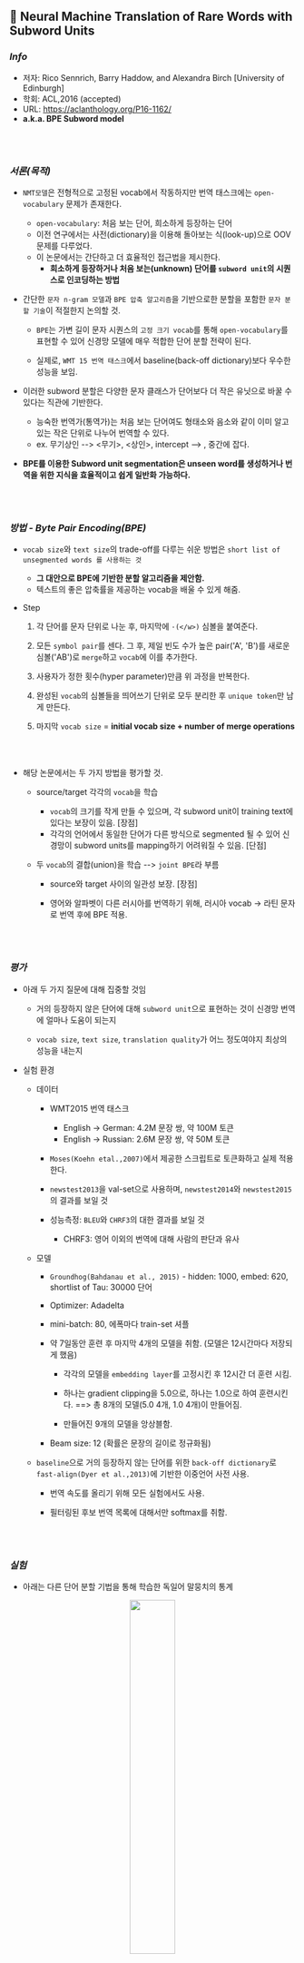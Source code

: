 ## :page_facing_up: Neural Machine Translation of Rare Words with Subword Units

### *Info*

* 저자: Rico Sennrich, Barry Haddow, and Alexandra Birch [University of Edinburgh]
* 학회: ACL,2016 (accepted)
* URL: https://aclanthology.org/P16-1162/
* **a.k.a. BPE Subword model**

<br></br>

### *서론(목적)*

* `NMT모델`은 전형적으로 고정된 vocab에서 작동하지만 번역 태스크에는 `open-vocabulary` 문제가 존재한다.
  - `open-vocabulary`: 처음 보는 단어, 희소하게 등장하는 단어
  - 이전 연구에서는 사전(dictionary)을 이용해 돌아보는 식(look-up)으로 OOV 문제를 다루었다.
  - 이 논문에서는 간단하고 더 효율적인 접근법을 제시한다.
    - **희소하게 등장하거나 처음 보는(unknown) 단어를 `subword unit`의 시퀀스로 인코딩하는 방법**

* 간단한 `문자 n-gram 모델`과 `BPE 압축 알고리즘`을 기반으로한 분할을 포함한 `문자 분할 기술`이 적절한지 논의할 것.
  - `BPE`는 가변 길이 문자 시퀀스의 `고정 크기 vocab`를 통해 `open-vocabulary`를 표현할 수 있어 신경망 모델에 매우 적합한 단어 분할 전략이 된다.
  
  - 실제로, `WMT 15 번역 태스크`에서 baseline(back-off dictionary)보다 우수한 성능을 보임.

- 이러한 subword 분할은 다양한 문자 클래스가 단어보다 더 작은 유닛으로 바꿀 수 있다는 직관에 기반한다.

  - 능숙한 번역가(통역가)는 처음 보는 단어여도 형태소와 음소와 같이 이미 알고있는 작은 단위로 나누어 번역할 수 있다.
  - ex. 무기상인 --> <무기>, <상인>, intercept --> <inter>, <cept> 중간에 잡다. 

- **BPE를 이용한 Subword unit segmentation은 unseen word를 생성하거나 번역을 위한 지식을 효율적이고 쉽게 일반화 가능하다.**

<br></br>

### *방법 - Byte Pair Encoding(BPE)*

- `vocab size`와 `text size`의 trade-off를 다루는 쉬운 방법은 `short list of unsegmented words 를 사용하는 것`
  - **그 대안으로 BPE에 기반한 분할 알고리즘을 제안함.**
  - 텍스트의 좋은 압축률을 제공하는 vocab을 배울 수 있게 해줌.

- Step

  1. 각 단어를 문자 단위로 나눈 후, 마지막에 `·(</w>)` 심볼을 붙여준다.

  2. 모든 `symbol pair`를 센다. 그 후, 제일 빈도 수가 높은 pair('A', 'B')를 새로운 심볼('AB')로 `merge`하고 `vocab`에 이를 추가한다.

  3. 사용자가 정한 횟수(hyper parameter)만큼 위 과정을 반복한다.

  4. 완성된 `vocab`의 심볼들을 띄어쓰기 단위로 모두 분리한 후 `unique token`만 남게 만든다.

  5. 마지막 `vocab size` = **initial vocab size + number of merge operations**

<br></br>

- 해당 논문에서는 두 가지 방법을 평가할 것.

  - source/target 각각의 `vocab`을 학습
    - `vocab`의 크기를 작게 만들 수 있으며, 각 subword unit이 training text에 있다는 보장이 있음. [장점]
    - 각각의 언어에서 동일한 단어가 다른 방식으로 segmented 될 수 있어 신경망이 subword units를 mapping하기 어려워질 수 있음. [단점]
    
  - 두 `vocab`의 결합(union)을 학습 --> `joint BPE`라 부름

    - source와 target 사이의 일관성 보장. [장점]
  
    - 영어와 알파벳이 다른 러시아를 번역하기 위해, 러시아 vocab -> 라틴 문자로 번역 후에 BPE 적용.

<br></br>

### *평가*

- 아래 두 가지 질문에 대해 집중할 것임

  - 거의 등장하지 않은 단어에 대해 `subword unit`으로 표현하는 것이 신경망 번역에 얼마나 도움이 되는지

  - `vocab size`, `text size`, `translation quality`가 어느 정도여야지 최상의 성능을 내는지

- 실험 환경

  - 데이터
    - WMT2015 번역 태스크
      - English -> German: 4.2M 문장 쌍, 약 100M 토큰
      - English -> Russian: 2.6M 문장 쌍, 약 50M 토큰

    - `Moses(Koehn etal.,2007)`에서 제공한 스크립트로 토큰화하고 실제 적용한다.

    - `newstest2013`을 val-set으로 사용하며, `newstest2014`와 `newstest2015`의 결과를 보일 것

    - 성능측정: `BLEU`와 `CHRF3`의 대한 결과를 보일 것
      - CHRF3: 영어 이외의 번역에 대해 사람의 판단과 유사

  - 모델

    - `Groundhog(Bahdanau et al., 2015)` - hidden: 1000, embed: 620, shortlist of Tau: 30000 단어
    
    - Optimizer: Adadelta

    - mini-batch: 80, 에폭마다 train-set 셔플

    - 약 7일동안 훈련 후 마지막 4개의 모델을 취함. (모델은 12시간마다 저장되게 했음)

      - 각각의 모델을 `embedding layer`를 고정시킨 후 12시간 더 훈련 시킴.

      - 하나는 gradient clipping을 5.0으로, 하나는 1.0으로 하여 훈련시킨다. ==> 총 8개의 모델(5.0 4개, 1.0 4개)이 만들어짐.

      - 만들어진 9개의 모델을 앙상블함.

    - Beam size: 12 (확률은 문장의 길이로 정규화됨)

  - `baseline`으로 거의 등장하지 않는 단어를 위한 `back-off dictionary`로 `fast-align(Dyer et al.,2013)`에 기반한 이중언어 사전 사용.
    
    - 번역 속도를 올리기 위해 모든 실험에서도 사용. 

    - 필터링된 후보 번역 목록에 대해서만 softmax를 취함.


<br></br>

### *실험*

- 아래는 다른 단어 분할 기법을 통해 학습한 독일어 말뭉치의 통계

<div align="center"><img src="[/uploads/9a743cb3ca44d7b9f53c5f36492fc14c/image.png](https://user-images.githubusercontent.com/46083287/209084319-7e39e969-fa69-4af5-a31a-7e5c0f159c31.png)" width="40%"></img></div>

  - 문자 n-gram은 `n`을 어떻게 선택하느냐에 따라 시퀀스 길이와 vocab 크기 간의 `trade-off`가 다르다.

  - uni-gram 표현이 말그대로 open-vocabulary지만(UNK 토큰이 제일 많은) 예비 실험에서 성능이 너무 안좋아서 bi-gram 표현으로 실험할 것. (뒤의 실험)
    - 성능은 더 좋으나, 여전히 training set vocab으로 만들 수 없는 토큰들이 있다.

  - 여러 단어 분할 기법의 통계도 보았지만 이는 `vocab` 크기만 줄였을 뿐, 본 논문의 목적인 OOV 문제에 대한 해결책은 아니므로 적합하지 않음.
    - 여러 단어 분할 기법: compound splitting, rule-based hyphenation, Morfessor

  - **BPE를 사용하면 UNK토큰이 하나도 생성되지 않는 것을 확인함. [본 논문의 목표에 부합]**
    - `글자-단위 모델(character-level model)`과의 차이점: 표현이 간략해져 시퀀스가 짧아지도록 해줌, attention model이 가변 길이 유닛으로 작동하게 해줌.
    - 위의 표에서 merge operation 횟수는 BPE: 59500, joint-BPE: 89500 임.

<br></br>
---------

- `English -> German`, `English -> Russian` 번역 수행 결과
  - `WDict`: back-off dictionary를 사용한 단어-수준 모델 (fast-align)  **baseline**
  - `WUnk`: back-off dictionary를 사용하지 않으며 OOV 단어를 `UNK`로 표현.
  - `unigram F1`: 나뉜 uni-gram의 precision 과 recall의 조화평균.
  - `single & ens-8`: single model & ensemble of 8

<div align="center"><img src="https://user-images.githubusercontent.com/46083287/209084395-e0d2e1cd-89da-4670-8b00-9230dc6c4d3d.png" width="70%"></img></div>

<div align="center"><img src="https://user-images.githubusercontent.com/46083287/209084419-3f21b6b5-f7d8-4a35-b0b0-3237c1d53687.png" width="70%"></img></div>

- back-off dictionary는 희소 단어에 대한 `unigram F1`을 높여준다. (하지만 고유명사를 글자그대로 옮길 수 없으므로 En ->Ru 에서의 향상은 적다.)

- Unigram F1 socre
  - BPE-J90K(BPE 심볼을 합친 것)이 BPE-60K(각각의 BPE)와 C2-50K(character bigram)보다 좋았다.
  - 모든 subword 모델이 baseline을 능가했다.
  - OOV에 대해서는 같은 알파벳을 사용할 경우 그대로 UNK 단어를 복사하는 baseline의 전략이 잘 통했다. (하지만 En -> Ru 에서는 반대)

- `BLUE`와 `CHRF3`가 일관되지 않아 보이는데, 이는 `BLUE`는 precision bias, `CHRF3`는 recall bias 때문으로 본다.
  - 또, 희소하게 등장하는 단어들이 문장의 중심 의미인 경향이 많아 위의 두 점수가 과소평가되었다고 추측한다.
  - 그럼에도 `subword ens-8` 모델이 어떤 지표를 보아도 뛰어난 것을 보였다.

- 성능 가변성(performance variability)는 여전히 NMT에서 문제임.

- `single model`의 경우 8개 중 좋은 성능을 보인 것을 결과로 썼지만 `randomness`를 다루는 방법은 추후 연구에서 주목할 만함.

<br></br>

### *분석*

- training set에서 빈도수로 정렬된 타겟측 단어를 그래프로 그린다.
  `C2-3/500k(Character Bigram)`는 vocab size에 대한 효과를 분석하기 위해 포함시킴. (WDict baseline과 vocab size 동일)

<div align="center"><img src="https://user-images.githubusercontent.com/46083287/209084529-16add585-612c-47d8-abdb-4c0c13426098.png" width="30%"></img></div>

<div align="center"><img src="https://user-images.githubusercontent.com/46083287/209084553-3716af6b-d5ce-4d27-a420-c63465cd3445.png" width="30%"></img></div>

- 모든 모델에서 낮은 빈도수 단어의 unigram F1이 낮아지는 경향이 있음.
  - baseline의 경우 OOV에 대한 F1이 쭉 내리꽂게 떨어지는데 이는 고유 명사가 OOV에 많기 때문이므로 그대로 복사해 넣는 것이 좋은 전략.

- 500000 빈도의 단어에서는 subword 모델이 더 좋은 성능을 보였음.

- 50000 빈도 단어와 500000 빈도 단어 사이를 비교했을 때, `C2-3/500k(Character Bigram의 shortlist)`과 `C2-50k(subword model의 shortlist)`의 차이를 확인.

- subword model의 경우가 `밀도가 더 높고`, `network vocabulary의 크기를 줄이`고 `더 많은 단어를 subword로 나타낼 수 있기` 때문에 성능이 좋다.

<br></br>

<div align="center"><img src="https://user-images.githubusercontent.com/46083287/209084652-682be9a4-c3a9-48b4-a508-cc45ea52d167.png" width="30%"></img></div>

- baseline은 모든 예시에 대해 실패.
  - subword 번역은 잘 번역함.

- 분할이 자연스럽지는 않지만 번역자체는 올바른 것을 확인가능.

- `En -> Ru`의 경우, 알파벳이 다르기 때문에(표기하는 언어가 다름) joint BPE가 더 좋은 성능을 보임.

  - 일반 BPE의 경우 문자 하나를 없애고 추가하는 등의 오류가 관찰됨.

<br></br>

### *결론*

- 본 논문의 주된 주장(기여)는 `subword init(using BPE)`으로 희소하게 등장하는 단어들을 표현해 open-vocabulary 번역을 NMT에서 가능하게 하는 것.
  - back-off translation model보다 더 간단하며 효율적.

- `BPE`를 사용함으로써, 가변 길이의 `subword unit`로 구성된 기존보다 작은 vocab을 만들 수 있음.

- 기존 NMT 모델들보다 `subword mode`l을 사용한 모델이 OOV와 희소 단어에 대한 번역에 좋은 성능을 보임.

- 향후 연구로 `language pair`와 훈련 데이터의 양에 따라 자동적으로 최적의 `vocab size`를 학습하는 것이 될 것 같음. (본 논문에서는 `vocab size`를 임의로 정함)
  - 또한, subword unit을 더욱 `alignable`하게 만들기위한 `bilingually informed segmentation algorithm`이 잠재성이 있다고 생각함. (타겟 텍스트에 의존하지 않는)
  - 예를들어, En->Ru 에서 알파벳이 다른(표기 언어가 다른) 것과 관계없이 잘 동작하는
